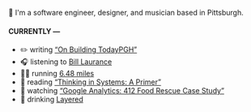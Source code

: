 👋 I'm a software engineer, designer, and musician based in Pittsburgh.

#### CURRENTLY —

* ✏️ writing [“On Building TodayPGH”](https://amoscato.com/journal/on-building-todaypgh/)
* 🎧 listening to [Bill Laurance](https://www.last.fm/music/Bill+Laurance/_/Chia)
* 🏃‍♂️ running [6.48 miles](https://www.strava.com/activities/5108289287)
* 📘 reading [“Thinking in Systems: A Primer”](https://www.goodreads.com/book/show/18891716-thinking-in-systems)
* 🍿 watching [“Google Analytics: 412 Food Rescue Case Study”](https://youtu.be/ObfMlYMk5QI)
* 🍺 drinking [Layered](https://untappd.com/user/namoscato/checkin/1016861223)
